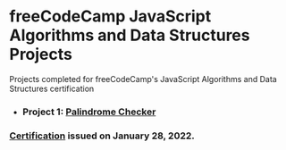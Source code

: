 # freeCodeCamp JavaScript Algorithms and Data Structures Projects

Projects completed for freeCodeCamp's JavaScript Algorithms and Data Structures certification

- ### Project 1: [Palindrome Checker](https://github.com/Zsunnyfc1/-JavaScript-Algorithms-and-Data-Structures-/tree/main/palindrome-checker)

### [Certification](https://www.freecodecamp.org/certification/Zsunnyfc1/javascript-algorithms-and-data-structures) issued on January 28, 2022.
